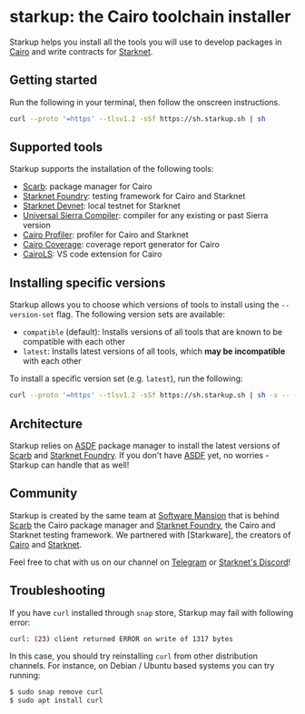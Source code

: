# starkup: the Cairo toolchain installer

Starkup helps you install all the tools you will use to develop packages in [Cairo] and write contracts for [Starknet].

## Getting started

Run the following in your terminal, then follow the onscreen instructions.

```sh
curl --proto '=https' --tlsv1.2 -sSf https://sh.starkup.sh | sh
```

## Supported tools

Starkup supports the installation of the following tools:

- [Scarb]: package manager for Cairo
- [Starknet Foundry]: testing framework for Cairo and Starknet
- [Starknet Devnet]: local testnet for Starknet
- [Universal Sierra Compiler]: compiler for any existing or past Sierra version
- [Cairo Profiler]: profiler for Cairo and Starknet
- [Cairo Coverage]: coverage report generator for Cairo
- [CairoLS]: VS code extension for Cairo

## Installing specific versions

Starkup allows you to choose which versions of tools to install using the `--version-set` flag.
The following version sets are available:

- `compatible` (default): Installs versions of all tools that are known to be compatible with each other
- `latest`: Installs latest versions of all tools, which **may be incompatible** with each other

To install a specific version set (e.g. `latest`), run the following:

```sh
curl --proto '=https' --tlsv1.2 -sSf https://sh.starkup.sh | sh -s -- --version-set latest
```

## Architecture

Starkup relies on [ASDF] package manager to install the latest versions of [Scarb] and [Starknet Foundry]. If you don't have [ASDF] yet, no worries - Starkup can handle that as well!

## Community

Starkup is created by the same team at [Software Mansion] that is behind [Scarb] the Cairo package manager and [Starknet Foundry], the Cairo and Starknet testing framework. We partnered with [Starkware], the creators of [Cairo] and [Starknet].

Feel free to chat with us on our channel on [Telegram] or [Starknet's Discord]!

## Troubleshooting

If you have `curl` installed through `snap` store, Starkup may fail with following error:

```sh
curl: (23) client returned ERROR on write of 1317 bytes
```

In this case, you should try reinstalling `curl` from other distribution channels. 
For instance, on Debian / Ubuntu based systems you can try running:
```sh
$ sudo snap remove curl
$ sudo apt install curl
```


[Cairo]: https://www.cairo-lang.org/
[Scarb]: https://docs.swmansion.com/scarb/
[Software Mansion]: https://swmansion.com/
[Starknet Foundry]: https://foundry-rs.github.io/starknet-foundry/
[Cairo Profiler]: https://github.com/software-mansion/cairo-profiler
[Cairo Coverage]: https://github.com/software-mansion/cairo-coverage
[CairoLS]: https://github.com/software-mansion/cairols
[Starknet]: https://www.starknet.io/what-is-starknet/
[Universal Sierra Compiler]: https://github.com/software-mansion/universal-sierra-compiler
[ASDF]: https://asdf-vm.com/guide/getting-started.html
[Telegram]: https://t.me/+G_YxIv-XTFlhNWU0
[Starknet's Discord]: https://discord.gg/rKzsYaTMvA
[Starknet Devnet]: https://0xspaceshard.github.io/starknet-devnet
